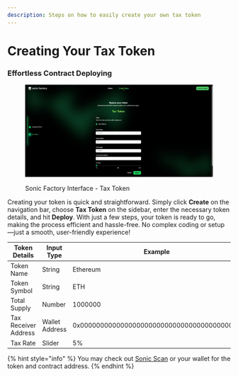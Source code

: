 ```yaml
---
description: Steps on how to easily create your own tax token
---
```


# Creating Your Tax Token

### Effortless Contract Deploying

<figure><img src="../.gitbook/assets/image (1).png" alt=""><figcaption><p>Sonic Factory Interface - Tax Token</p></figcaption></figure>

Creating your token is quick and straightforward. Simply click **Create** on the navigation bar, choose **Tax Token** on the sidebar, enter the necessary token details, and hit **Deploy**. With just a few steps, your token is ready to go, making the process efficient and hassle-free. No complex coding or setup—just a smooth, user-friendly experience!

| Token Details        | Input Type     | Example                                    |
| -------------------- | -------------- | ------------------------------------------ |
| Token Name           | String         | Ethereum                                   |
| Token Symbol         | String         | ETH                                        |
| Total Supply         | Number         | 1000000                                    |
| Tax Receiver Address | Wallet Address | 0x0000000000000000000000000000000000000000 |
| Tax Rate             | Slider         | 5%                                         |

{% hint style="info" %}
You may check out [Sonic Scan](https://sonicscan.org/) or your wallet for the token and contract address.
{% endhint %}
